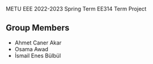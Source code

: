 METU EEE 2022-2023 Spring Term EE314 Term Project

## Group Members
* Ahmet Caner Akar
* Osama Awad
* İsmail Enes Bülbül
